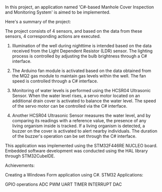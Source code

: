 In this project, an application named 'C#-based Manhole Cover Inspection and Monitoring System' is aimed to be implemented.

Here's a summary of the project:

The project consists of 4 sensors, and based on the data from these sensors, 4 corresponding actions are executed.

1) Illumination of the well during nighttime is intended based on the data received from the Light Dependent Resistor (LDR) sensor. 
The lighting process is controlled by adjusting the bulb brightness through a C# interface.

2) The Arduino fan module is activated based on the data obtained from the MQ2 gas module to maintain gas levels within the well. 
The fan speed is controlled through a C# interface.

3) Monitoring of water levels is performed using the HCSR04 Ultrasonic Sensor. When the water level rises, a servo motor located on an additional drain cover is activated to balance the water level.
The speed of the servo motor can be controlled via the C# interface.

4) Another HCSR04 Ultrasonic Sensor measures the water level, and by comparing its readings with a reference value, the presence of any living organism inside is tracked. If a living organism is detected, a buzzer on the cover is activated to alert nearby individuals.
The duration of the buzzer's operation can be set through the C# interface.

This application was implemented using the STM32F446RE NUCLEO board. Embedded software development was conducted using the HAL library through STM32CubeIDE.

Achievements:

Creating a Windows Form application using C#.
STM32 Applications:

GPIO operations
ADC
PWM
UART
TIMER
INTERRUPT
DAC
